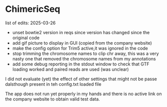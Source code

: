 # ChimericSeq

list of edits: 2025-03-26

* unset bowtie2 version in reqs since version has changed since the original code
* add gif picture to display in GUI (copied from the company website)
* make the config option for Trim5 active,it was ignored in the code
* stop trimming the chromosome names to clip chr away, this was a very nasty one that removed the chromosome names from my annotations
* add some debug reporting in the stdout window to check that GTF loading worked and paired reads are used (was unclear)

I did not evaluate (yet) the effect of other settings that might not be passe dalsthough present in teh config.txt loaded file

The app does not run yet properly in my hands and there is no active link on the company website to obtain valid test data.
